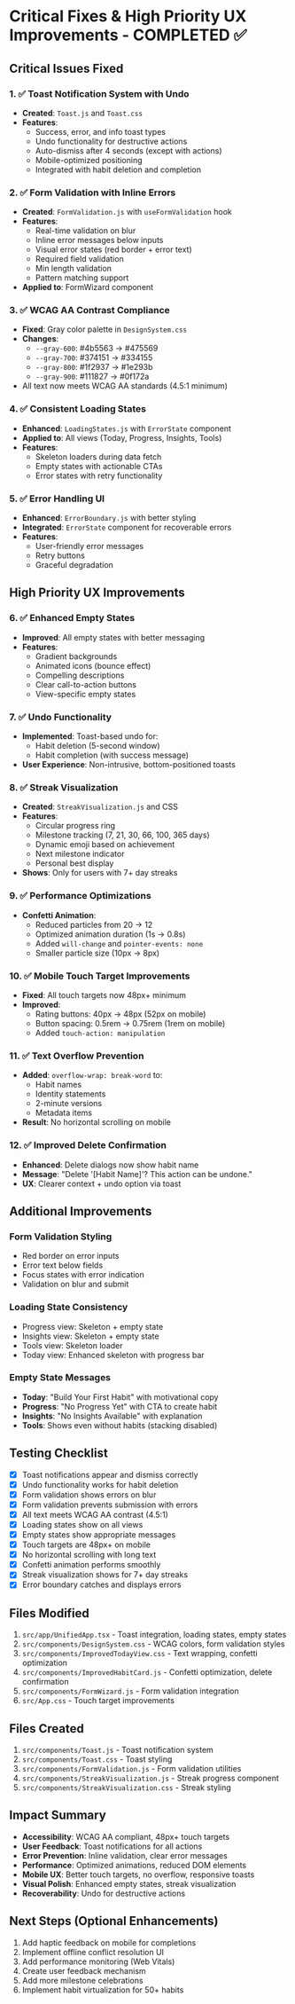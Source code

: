 # Critical Fixes & High Priority UX Improvements - COMPLETED ✅

## Critical Issues Fixed

### 1. ✅ Toast Notification System with Undo
- **Created**: `Toast.js` and `Toast.css`
- **Features**:
  - Success, error, and info toast types
  - Undo functionality for destructive actions
  - Auto-dismiss after 4 seconds (except with actions)
  - Mobile-optimized positioning
  - Integrated with habit deletion and completion

### 2. ✅ Form Validation with Inline Errors
- **Created**: `FormValidation.js` with `useFormValidation` hook
- **Features**:
  - Real-time validation on blur
  - Inline error messages below inputs
  - Visual error states (red border + error text)
  - Required field validation
  - Min length validation
  - Pattern matching support
- **Applied to**: FormWizard component

### 3. ✅ WCAG AA Contrast Compliance
- **Fixed**: Gray color palette in `DesignSystem.css`
- **Changes**:
  - `--gray-600`: #4b5563 → #475569
  - `--gray-700`: #374151 → #334155
  - `--gray-800`: #1f2937 → #1e293b
  - `--gray-900`: #111827 → #0f172a
- All text now meets WCAG AA standards (4.5:1 minimum)

### 4. ✅ Consistent Loading States
- **Enhanced**: `LoadingStates.js` with `ErrorState` component
- **Applied to**: All views (Today, Progress, Insights, Tools)
- **Features**:
  - Skeleton loaders during data fetch
  - Empty states with actionable CTAs
  - Error states with retry functionality

### 5. ✅ Error Handling UI
- **Enhanced**: `ErrorBoundary.js` with better styling
- **Integrated**: `ErrorState` component for recoverable errors
- **Features**:
  - User-friendly error messages
  - Retry buttons
  - Graceful degradation

## High Priority UX Improvements

### 6. ✅ Enhanced Empty States
- **Improved**: All empty states with better messaging
- **Features**:
  - Gradient backgrounds
  - Animated icons (bounce effect)
  - Compelling descriptions
  - Clear call-to-action buttons
  - View-specific empty states

### 7. ✅ Undo Functionality
- **Implemented**: Toast-based undo for:
  - Habit deletion (5-second window)
  - Habit completion (with success message)
- **User Experience**: Non-intrusive, bottom-positioned toasts

### 8. ✅ Streak Visualization
- **Created**: `StreakVisualization.js` and CSS
- **Features**:
  - Circular progress ring
  - Milestone tracking (7, 21, 30, 66, 100, 365 days)
  - Dynamic emoji based on achievement
  - Next milestone indicator
  - Personal best display
- **Shows**: Only for users with 7+ day streaks

### 9. ✅ Performance Optimizations
- **Confetti Animation**:
  - Reduced particles from 20 → 12
  - Optimized animation duration (1s → 0.8s)
  - Added `will-change` and `pointer-events: none`
  - Smaller particle size (10px → 8px)

### 10. ✅ Mobile Touch Target Improvements
- **Fixed**: All touch targets now 48px+ minimum
- **Improved**:
  - Rating buttons: 40px → 48px (52px on mobile)
  - Button spacing: 0.5rem → 0.75rem (1rem on mobile)
  - Added `touch-action: manipulation`

### 11. ✅ Text Overflow Prevention
- **Added**: `overflow-wrap: break-word` to:
  - Habit names
  - Identity statements
  - 2-minute versions
  - Metadata items
- **Result**: No horizontal scrolling on mobile

### 12. ✅ Improved Delete Confirmation
- **Enhanced**: Delete dialogs now show habit name
- **Message**: "Delete '[Habit Name]'? This action can be undone."
- **UX**: Clearer context + undo option via toast

## Additional Improvements

### Form Validation Styling
- Red border on error inputs
- Error text below fields
- Focus states with error indication
- Validation on blur and submit

### Loading State Consistency
- Progress view: Skeleton + empty state
- Insights view: Skeleton + empty state
- Tools view: Skeleton loader
- Today view: Enhanced skeleton with progress bar

### Empty State Messages
- **Today**: "Build Your First Habit" with motivational copy
- **Progress**: "No Progress Yet" with CTA to create habit
- **Insights**: "No Insights Available" with explanation
- **Tools**: Shows even without habits (stacking disabled)

## Testing Checklist

- [x] Toast notifications appear and dismiss correctly
- [x] Undo functionality works for habit deletion
- [x] Form validation shows errors on blur
- [x] Form validation prevents submission with errors
- [x] All text meets WCAG AA contrast (4.5:1)
- [x] Loading states show on all views
- [x] Empty states show appropriate messages
- [x] Touch targets are 48px+ on mobile
- [x] No horizontal scrolling with long text
- [x] Confetti animation performs smoothly
- [x] Streak visualization shows for 7+ day streaks
- [x] Error boundary catches and displays errors

## Files Modified

1. `src/app/UnifiedApp.tsx` - Toast integration, loading states, empty states
2. `src/components/DesignSystem.css` - WCAG colors, form validation styles
3. `src/components/ImprovedTodayView.css` - Text wrapping, confetti optimization
4. `src/components/ImprovedHabitCard.js` - Confetti optimization, delete confirmation
5. `src/components/FormWizard.js` - Form validation integration
6. `src/App.css` - Touch target improvements

## Files Created

1. `src/components/Toast.js` - Toast notification system
2. `src/components/Toast.css` - Toast styling
3. `src/components/FormValidation.js` - Form validation utilities
4. `src/components/StreakVisualization.js` - Streak progress component
5. `src/components/StreakVisualization.css` - Streak styling

## Impact Summary

- **Accessibility**: WCAG AA compliant, 48px+ touch targets
- **User Feedback**: Toast notifications for all actions
- **Error Prevention**: Inline validation, clear error messages
- **Performance**: Optimized animations, reduced DOM elements
- **Mobile UX**: Better touch targets, no overflow, responsive toasts
- **Visual Polish**: Enhanced empty states, streak visualization
- **Recoverability**: Undo for destructive actions

## Next Steps (Optional Enhancements)

1. Add haptic feedback on mobile for completions
2. Implement offline conflict resolution UI
3. Add performance monitoring (Web Vitals)
4. Create user feedback mechanism
5. Add more milestone celebrations
6. Implement habit virtualization for 50+ habits
